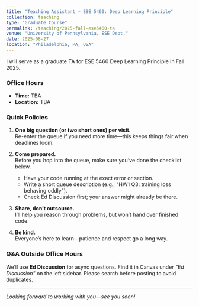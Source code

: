 ```yaml
---
title: "Teaching Assistant – ESE 5460: Deep Learning Principle"
collection: teaching
type: "Graduate Course"
permalink: /teaching/2025-fall-ese5460-ta
venue: "University of Pennsylvania, ESE Dept."
date: 2025-08-27 
location: "Philadelphia, PA, USA"
---
```


I will serve as a graduate TA for ESE 5460 Deep Learning Principle in Fall 2025.

### Office Hours

- **Time:** TBA  
- **Location:** TBA

### Quick Policies

1. **One big question (or two short ones) per visit.**  
    Re-enter the queue if you need more time—this keeps things fair when deadlines loom.

2. **Come prepared.**  
    Before you hop into the queue, make sure you’ve done the checklist below.
    - Have your code running at the exact error or section.  
    - Write a short queue description (e.g., "HW1 Q3: training loss behaving oddly").  
    - Check Ed Discussion first; your answer might already be there.

3. **Share, don’t outsource.**  
    I’ll help you reason through problems, but won’t hand over finished code.

4. **Be kind.**  
    Everyone’s here to learn—patience and respect go a long way.

### Q&A Outside Office Hours

We’ll use **Ed Discussion** for async questions. Find it in Canvas under *"Ed Discussion"* on the left sidebar. Please search before posting to avoid duplicates.

---

*Looking forward to working with you—see you soon!* 
